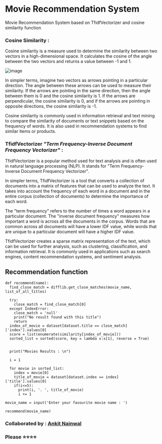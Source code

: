 # Movie Recommendation System 


Movie Recommendation System based on TfidfVectorizer and cosine similarity function 

### Cosine Similarity : 
   Cosine similarity is a measure used to determine the similarity between two vectors in a high-dimensional space. It calculates the cosine of the angle between the two vectors and returns a value between -1 and 1.

![image](https://user-images.githubusercontent.com/78251168/227769415-0367c033-f3fe-4b32-bf5d-36d05879e3fc.png)


In simpler terms, imagine two vectors as arrows pointing in a particular direction. The angle between these arrows can be used to measure their similarity. If the arrows are pointing in the same direction, then the angle between them is 0 and the cosine similarity is 1. If the arrows are perpendicular, the cosine similarity is 0, and if the arrows are pointing in opposite directions, the cosine similarity is -1.

Cosine similarity is commonly used in information retrieval and text mining to compare the similarity of documents or text snippets based on the frequency of words. It is also used in recommendation systems to find similar items or products.

### TfidfVectorizer *"Term Frequency-Inverse Document Frequency Vectorizer"*  : 
   TfidfVectorizer is a popular method used for text analysis and is often used in natural language processing (NLP). It stands for "Term Frequency-Inverse Document Frequency Vectorizer".

In simpler terms, TfidfVectorizer is a tool that converts a collection of documents into a matrix of features that can be used to analyze the text. It takes into account the frequency of each word in a document and in the entire corpus (collection of documents) to determine the importance of each word.

The "term frequency" refers to the number of times a word appears in a particular document. The "inverse document frequency" measures how important a word is across all the documents in the corpus. Words that are common across all documents will have a lower IDF value, while words that are unique to a particular document will have a higher IDF value.

TfidfVectorizer creates a sparse matrix representation of the text, which can be used for further analysis, such as clustering, classification, and information retrieval. It is commonly used in applications such as search engines, content recommendation systems, and sentiment analysis.

## Recommendation function 
```
def recommend(name):
  find_close_match = difflib.get_close_matches(movie_name, list_of_all_titles)
  
  try:
    close_match = find_close_match[0]
  except IndexError:
    close_match = 'null'
    print("No result found with this title")
    return 
  index_of_movie = dataset[dataset.title == close_match]['index'].values[0]
  score = list(enumerate(similarity[index_of_movie]))
  sorted_list = sorted(score, key = lambda x:x[1], reverse = True)


  print("Movies Results : \n")

  i = 1

  for movie in sorted_list:
    index = movie[0]
    title_of_movie = dataset[dataset.index == index]['title'].values[0]
    if(i<=5):
      print(i, '. ', title_of_movie)
      i += 1
```

```
movie_name = input('Enter your favourite movie name : ')

recommend(movie_name)
```


### Collaborated by : [Ankit Nainwal](https://github.com/nano-bot01)

### Please ⭐⭐⭐⭐
